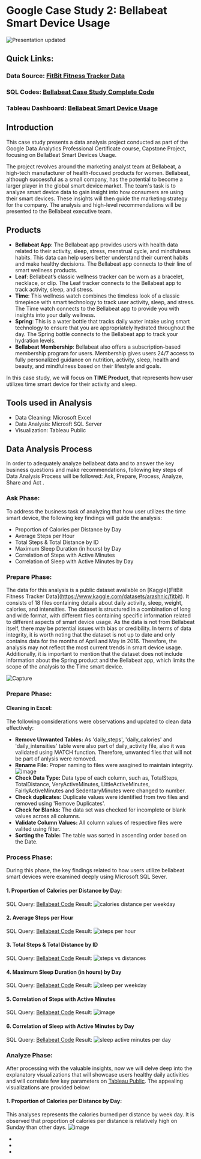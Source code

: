 # Google Case Study 2: Bellabeat Smart Device Usage

![Presentation updated](https://github.com/Tayyaba-Abro/Google-Case-Study---Bellabeat-Smart-Device-Usage/assets/47588244/011443df-84a9-4c60-8908-74ff641d61f6)

## Quick Links:

### Data Source: [FitBit Fitness Tracker Data](https://www.kaggle.com/datasets/arashnic/fitbit)
### SQL Codes: [Bellabeat Case Study Complete Code](https://github.com/Tayyaba-Abro/Google-Case-Study---Bellabeat-Smart-Device-Usage/blob/main/Bellabeat%20Case%20Study%20-%20Complete%20Code.sql)
### Tableau Dashboard: [Bellabeat Smart Device Usage](             )

## Introduction

This case study presents a data analysis project conducted as part of the Google Data Analytics Professional Certificate course, Capstone Project, focusing on BellaBeat Smart Devices Usage.

The project revolves around the marketing analyst team at Bellabeat, a high-tech manufacturer of health-focused products for women. Bellabeat, although successful as a small company, has the potential to become a larger player in the global smart device market. The team's task is to analyze smart device data to gain insight into how consumers are using their smart devices. These insights will then guide the marketing strategy for the company. The analysis and high-level recommendations will be presented to the Bellabeat executive team.

## Products
- **Bellabeat App**: The Bellabeat app provides users with health data related to their activity, sleep, stress, menstrual cycle, and mindfulness habits. This data can help users better understand their current habits and make healthy decisions. The Bellabeat app connects to their line of smart wellness products.
- **Leaf**: Bellabeat’s classic wellness tracker can be worn as a bracelet, necklace, or clip. The Leaf tracker connects to the Bellabeat app to track activity, sleep, and stress.
- **Time**: This wellness watch combines the timeless look of a classic timepiece with smart technology to track user activity, sleep, and stress. The Time watch connects to the Bellabeat app to provide you with insights into your daily wellness.
- **Spring**: This is a water bottle that tracks daily water intake using smart technology to ensure that you are appropriately hydrated throughout the day. The Spring bottle connects to the Bellabeat app to track your hydration levels.
- **Bellabeat Membership**: Bellabeat also offers a subscription-based membership program for users. Membership gives users 24/7 access to fully personalized guidance on nutrition, activity, sleep, health and beauty, and mindfulness based on their lifestyle and goals.

In this case study, we will focus on **TIME Product**, that represents how user utilizes time smart device for their activity and sleep. 

## Tools used in Analysis
- Data Cleaning: Microsoft Excel 
- Data Analysis: Microsft SQL Server 
- Visualization: Tableau Public

## Data Analysis Process
In order to adequately analyze bellabeat data and to answer the key business questions and make recommendations, following key steps of Data Analysis Process will be followed: Ask, Prepare, Process, Analyze, Share and Act .

### Ask Phase:
To address the business task of analyzing that how user utilizes the time smart device, the following key findings will guide the analysis:

- Proportion of Calories per Distance by Day
- Average Steps per Hour
- Total Steps & Total Distance by ID
- Maximum Sleep Duration (in hours) by Day
- Correlation of Steps with Active Minutes
- Correlation of Sleep with Active Minutes by Day

### Prepare Phase:

The data for this analysis is a public dataset available on [Kaggle](FitBit Fitness Tracker Data](https://www.kaggle.com/datasets/arashnic/fitbit). It consists of 18 files containing details about daily activity, sleep, weight, calories, and intensities. The dataset is structured in a combination of long and wide format, with different files containing specific information related to different aspects of smart device usage. As the data is not from Bellabeat itself, there may be potential issues with bias or credibility. In terms of data integrity, it is worth noting that the dataset is not up to date and only contains data for the months of April and May in 2016. Therefore, the analysis may not reflect the most current trends in smart device usage. Additionally, it is important to mention that the dataset does not include information about the Spring product and the Bellabeat app, which limits the scope of the analysis to the Time smart device.

![Capture](https://github.com/Tayyaba-Abro/Google-Case-Study---Bellabeat-Smart-Device-Usage/assets/47588244/9bdef8a3-95a7-47d2-b064-cf43254f199f)

### Prepare Phase: 

#### Cleaning in Excel:

The following considerations were observations and updated to clean data effectively:
- **Remove Unwanted Tables:** As 'daily_steps', 'daily_calories' and 'daily_intensities' table were also part of daily_activity file, also it was validated using MATCH function. Therefore, unwanted files that will not be part of anlysis were removed.
- **Rename File:** Proper naming to files were assgined to maintain integrity.
![image](https://github.com/Tayyaba-Abro/Google-Case-Study---Bellabeat-Smart-Device-Usage/assets/47588244/a4193f0b-b448-4d95-b561-55f95a2f492f)
- **Check Data Type:** Data type of each column, such as, TotalSteps, TotalDistance, VeryActiveMinutes, LittleActiveMinutes, FairlyActiveMinutes and SedentaryMinutes were changed to number.
- **Check duplicates:** Duplicate values were identified from two files and removed using 'Remove Duplicates'.
- **Check for Blanks:** The data set was checked for incomplete or blank values across all columns.
- **Validate Column Values:** All column values of respective files were valited using filter.
- **Sorting the Table:** The table was sorted in ascending order based on the Date.

### Process Phase:
During this phase, the key findings related to how users utilize bellabeat smart devices were examined deeply using Microsoft SQL Sever.

#### 1. Proportion of Calories per Distance by Day:

SQL Query: [Bellabeat Code](https://github.com/Tayyaba-Abro/Google-Case-Study---Bellabeat-Smart-Device-Usage/blob/main/Bellabeat%20Case%20Study%20-%20Complete%20Code.sql)
Result: ![calories distance per weekday](https://github.com/Tayyaba-Abro/Google-Case-Study---Bellabeat-Smart-Device-Usage/assets/47588244/c54d2447-73e9-4ab8-ad7f-667a868a3d33)

#### 2. Average Steps per Hour 

SQL Query: [Bellabeat Code](https://github.com/Tayyaba-Abro/Google-Case-Study---Bellabeat-Smart-Device-Usage/blob/main/Bellabeat%20Case%20Study%20-%20Complete%20Code.sql)
Result: ![steps per hour](https://github.com/Tayyaba-Abro/Google-Case-Study---Bellabeat-Smart-Device-Usage/assets/47588244/2b878c84-5c11-463e-8d03-84cf5d4aee65)

#### 3. Total Steps & Total Distance by ID

SQL Query: [Bellabeat Code](https://github.com/Tayyaba-Abro/Google-Case-Study---Bellabeat-Smart-Device-Usage/blob/main/Bellabeat%20Case%20Study%20-%20Complete%20Code.sql)
Result: ![steps vs distances](https://github.com/Tayyaba-Abro/Google-Case-Study---Bellabeat-Smart-Device-Usage/assets/47588244/19745eca-1d8c-44e2-a074-e5e3dee794f4)

#### 4. Maximum Sleep Duration (in hours) by Day

SQL Query: [Bellabeat Code](https://github.com/Tayyaba-Abro/Google-Case-Study---Bellabeat-Smart-Device-Usage/blob/main/Bellabeat%20Case%20Study%20-%20Complete%20Code.sql)
Result: ![sleep per weekday](https://github.com/Tayyaba-Abro/Google-Case-Study---Bellabeat-Smart-Device-Usage/assets/47588244/dc270fe6-30bb-44b0-969e-efe597e5e572)

#### 5. Correlation of Steps with Active Minutes

SQL Query: [Bellabeat Code](https://github.com/Tayyaba-Abro/Google-Case-Study---Bellabeat-Smart-Device-Usage/blob/main/Bellabeat%20Case%20Study%20-%20Complete%20Code.sql)
Result: ![image](https://github.com/Tayyaba-Abro/Google-Case-Study---Bellabeat-Smart-Device-Usage/assets/47588244/9f80779b-0257-40b7-8106-4b6e68913f9e)


#### 6. Correlation of Sleep with Active Minutes by Day

SQL Query: [Bellabeat Code](https://github.com/Tayyaba-Abro/Google-Case-Study---Bellabeat-Smart-Device-Usage/blob/main/Bellabeat%20Case%20Study%20-%20Complete%20Code.sql)
Result: ![sleep active minutes per day](https://github.com/Tayyaba-Abro/Google-Case-Study---Bellabeat-Smart-Device-Usage/assets/47588244/aa1754d0-375b-43f3-9e4d-a55a020436f2)

### Analyze Phase: 

After processing with the valuable insights, now we will delve deep into the explanatory visualizations that will showcase users healthy daily activities and will correlate few key parameters on [Tableau Public](   ). The appealing visualizations are provided below:

#### 1. Proportion of Calories per Distance by Day:
This analyses represents the calories burned per distance by week day. It is observed that proportion of calories per distance is relatively high on Sunday than other days.
![image](https://github.com/Tayyaba-Abro/Google-Case-Study---Bellabeat-Smart-Device-Usage/assets/47588244/bf240118-7f10-4fca-84f8-64b7056cb1e0)







  

- 

-  





- 
